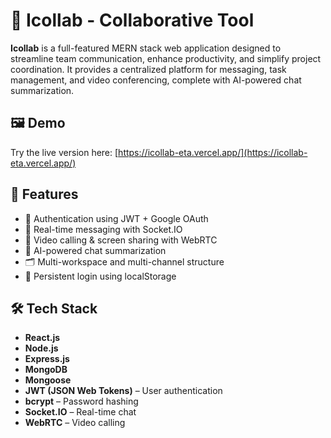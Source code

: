 # 🤝 Icollab - Collaborative Tool

**Icollab** is a full-featured MERN stack web application designed to streamline team communication, enhance productivity, and simplify project coordination. It provides a centralized platform for messaging, task management, and video conferencing, complete with AI-powered chat summarization.


## 🖼️ Demo

Try the live version here: [https://icollab-eta.vercel.app/](https://icollab-eta.vercel.app/)


## 🚀 Features

- 🔐 Authentication using JWT + Google OAuth
- 💬 Real-time messaging with Socket.IO
- 🎥 Video calling & screen sharing with WebRTC
- 📝 AI-powered chat summarization
- 🗂️ Multi-workspace and multi-channel structure
- 🔄 Persistent login using localStorage

## 🛠️ Tech Stack

- **React.js**
- **Node.js**
- **Express.js**
- **MongoDB**
- **Mongoose**
- **JWT (JSON Web Tokens)** – User authentication
- **bcrypt** – Password hashing
- **Socket.IO** – Real-time chat
- **WebRTC** – Video calling
